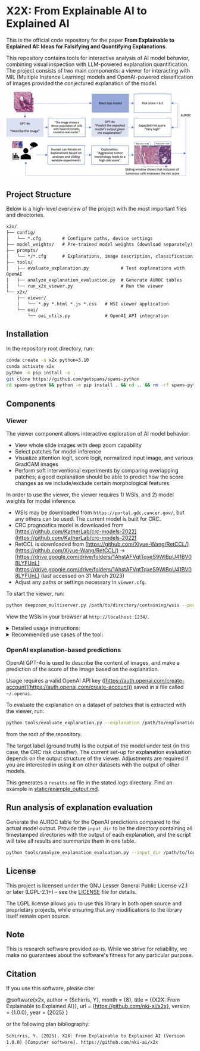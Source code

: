 # X2X: From Explainable AI to Explained AI

This is the official code repository for the paper **From Explainable to Explained AI: Ideas for Falsifying and Quantifying Explanations**.

This repository contains tools for interactive analysis of AI model behavior, combining visual inspection with LLM-powered explanation quantification. The project consists of two main components: a viewer for interacting with MIL (Multiple Instance Learning) models and OpenAI-powered classification of images provided the conjectured explanation of the model.

<img src='static/overview_workshop.jpg' alt='Overview of the project' />

## Project Structure

Below is a high-level overview of the project with the most important files and directories.

```
x2x/
├── config/
│   └── *.cfg        # Configure paths, device settings
├── model_weights/   # Pre-trained model weights (download separately)
├── prompts/
│   └── */*.cfg      # Explanations, image description, classification
├── tools/
│   ├── evaluate_explanation.py            # Test explanations with OpenAI
│   ├── analyze_explanation_evaluation.py  # Generate AUROC tables
│   └── run_x2x_viewer.py                  # Run the viewer
└── x2x/
    ├── viewer/
    │   └── *.py *.html *.js *.css   # WSI viewer application
    └── oai/
        └── oai_utils.py             # OpenAI API integration
```

## Installation

In the repository root directory, run:
```bash
conda create -n x2x python=3.10
conda activate x2x
python -m pip install -e .
git clone https://github.com/getspams/spams-python
cd spams-python && python -m pip install . && cd .. && rm -rf spams-python
```

## Components

### Viewer
The viewer component allows interactive exploration of AI model behavior:
- View whole slide images with deep zoom capability
- Select patches for model inference
- Visualize attention logit, score logit, normalized input image, and various GradCAM images
- Perform soft interventional experiments by comparing overlapping patches; a good explanation should be able to predict how the score changes as we include/exclude certain morphological features.

In order to use the viewer, the viewer requires 1) WSIs, and 2) model weights for model inference.
- WSIs may be downloaded from `https://portal.gdc.cancer.gov/`, but any others can be used. The current model is built for CRC.
- CRC prognostics model is downloaded from [https://github.com/KatherLab/crc-models-2022](https://github.com/KatherLab/crc-models-2022)
- RetCCL is downloaded from [https://github.com/Xiyue-Wang/RetCCL/](https://github.com/Xiyue-Wang/RetCCL/) -> [https://drive.google.com/drive/folders/1AhstAFVqtTqxeS9WlBpU41BV08LYFUnL](https://drive.google.com/drive/folders/1AhstAFVqtTqxeS9WlBpU41BV08LYFUnL) (last accessed on 31 March 2023)
- Adjust any paths or settings necessary in `viewer.cfg`.

To start the viewer, run:

```bash
python deepzoom_multiserver.py /path/to/directory/containing/wsis --port 1234 --config /path/to/x2x/config/viewer.cfg --log_dir /path/to/x2x/logs/viewer_output
```

View the WSIs in your browser at `http://localhost:1234/`. 

<details>
<summary>Detailed usage instructions:</summary>

- At http://localhost:1234/ you can select a WSI to view
- On the WSI viewer, you can pan and zoom to look through the WSI, which is based on the openslide/deepoom example which uses openseadragon
- At your cursor you will see a box with x-y coordinates at the set MPP
- Pressing `c` will run inference on the patch in the box under your cursor. This will show the predicted attention and score logits. Additionally, GradCAM images and the Macenko normalized image are shown on the location of the patch, which will show on hover. To select which image is shown on-hover, press the radio button on the left side of the screen, or use the `1-6` keys to toggle between them.
- Pressing `b` will run inference on three vertically overlapping patches.
- All images, gradcams, macenko normalized images, and their accompanying metadata like the x-y coordinates,mpp, score and attention logits are saved to the `/path/to/x2x/logs/viewer_output` directory, unless otherwise specified. This directory structure is used by the evaluation script.
</details>

<details>
<summary>Recommended use cases of the tool:</summary>

The tool can be useful for both targeted testing (testing an existing explanation) or exploration (exploratively understanding what the model does to generate an initial explanation).

Our recommended way to use the tool is to start off with a proposed explanation of what the model does. A part of this explanation may then be challenged by finding a region in the WSI that has a gradient of morphological features that are related to the explanation. The explanation _should_ be able to predict the change in the score logit as other morphological features are included. For example, an explanation may state that an immune response reduces the risk score provided by the model. The output score logit _should_ then decrease as we overlap patches that include more and more lymphocytes. Additional information may be provided by the GradCAM images; is the model indeed focusing on the explanation's proposed morphology for high/low scores?

During this investigation we observed some exploratory unexpected results. For example, healthy glands received a very high risk score, and some overlapping patches would have diverging scores (highly positive versus highly negative). The latter appeared to be caused by the Macenko normalization (the actual input to the model), which sometimes disturbs the color distribution so much that the features in the image are unrecognizable.

If you have no initial formal explanation under test (likely, however, you have some idea of what the model might do), the interactive nature of the viewer can be used to explore the model's behavior by selecting patches that are related to the expected function of the model. This may provide quick and easy insights in the model's output behavior on varying morphologies.

</details>

### OpenAI explanation-based predictions

OpenAI GPT-4o is used to describe the content of images, and make a prediction of the score of the image based on the explanation.

Usage requires a valid OpenAI API key ([https://auth.openai.com/create-account](https://auth.openai.com/create-account)) saved in a file called `~/.openai`.

To evaluate the explanation on a dataset of patches that is extracted with the viewer, run:

```bash
python tools/evaluate_explanation.py --explanation /path/to/explanation.txt --image_dir /path/to/images --log_dir /path/to/log_dir 
```
from the root of the repository.

The target label (ground truth) is the output of the model under test (in this case, the CRC risk classifier). The current set-up for explanation evaluation depends on the output structure of the viewer. Adjustments are required if you are interested in using it on other datasets with the output of other models.

This generates a `results.md` file in the stated logs directory. Find an example in [static/example_output.md](static/example_output.md).


## Run analysis of explanation evaluation

Generate the AUROC table for the OpenAI predictions compared to the actual model output. Provide the `input_dir` to be the directory containing all timestamped directories with the output of each explanation, and the script will take all results and summarize them in one table.

```bash
python tools/analyze_explanation_evaluation.py --input_dir /path/to/logs/evaluate_explanation --log_dir /path/to/logs/analyze_explanation_evaluation
```

## License

This project is licensed under the GNU Lesser General Public License v2.1 or later (LGPL-2.1+) - see the [LICENSE](LICENSE) file for details.

The LGPL license allows you to use this library in both open source and proprietary projects, while ensuring that any modifications to the library itself remain open source.

## Note

This is research software provided as-is. While we strive for reliability, we make no guarantees about the software's fitness for any particular purpose.

## Citation

If you use this software, please cite: 


@software{x2x,
  author = {Schirris, Y},
  month = {8},
  title = {{X2X: From Explainable to Explained AI}},
  url = {https://github.com/nki-ai/x2x},
  version = {1.0.0},
  year = {2025}
}

or the following plan bibliography:

`Schirris, Y. (2025). X2X: From Explainable to Explained AI (Version 1.0.0) [Computer software]. https://github.com/nki-ai/x2x`


